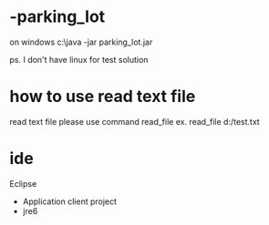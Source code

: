 # -parking_lot

on windows 
c:\java -jar parking_lot.jar

ps. I don't have linux for test solution

# how to use read text file
read text file please use command read_file
ex.
read_file d:/test.txt

# ide
Eclipse
- Application client project
- jre6
